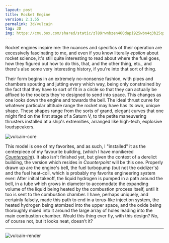 ```yaml
---
layout: post
title: Rocket Engine
version: 2.1.55
permalink: 3d/vulcain
tag: 3D
img: https://cmu.box.com/shared/static/zl89rwnbzen460dapi925wbn4q3b25qz.png
---
```


Rocket engines inspire me: the nuances and specifics of their operation are excessively fascinating to me, and even if you know literally *epsilon* about rocket science, it's still quite interesting to read about where the fuel goes, how they figured out how to do this, that, and the other thing, etc., and there's also some very interesting history, if you're into that sort of thing.

Their form begins in an extremely no-nonsense fashion, with pipes and chambers spouting and jutting every which way, being only constrained by the fact that they have to sort of fit in a circle so that they can actually be affixed to the rockets they're designed to send into space.
This changes as one looks down the engine and towards the bell.
The ideal thrust curve for whatever particular altitude range the rocket may have has its own, unique shape.
These shapes range from the sorts of grand, elegant curves that one might find on the first stage of a Saturn V, to the petite maneuvering thrusters installed at a ship's extremities, arranged like high-tech, explosive loudspeakers.

![vulcain-core](https://cmu.box.com/shared/static/zjw1tlj23ar0cfdzobbue31f5mfdu2oz.png)

This model is one of my favorites, and as such, I "installed" it as the centerpiece of my favourite building, (which I have monikered *[Counterpoint][]*).
It also isn't finished yet, but given the context of a derelict building, the version which resides in *Counterpoint* will be this one.
Properly drawn up are the engine's bell, the fuel turbopump (but not the oxidizer's) and the fuel heat-coil, which is probably my favorite engineering system ever: After initial takeoff, the liquid hydrogen is pumped in a path around the bell, in a tube which grows in diameter to accomodate the expanding volume of the liquid being heated by the combustion process itself, until it too is sent to the combustion chamber.
I have, perhaps uniquely, and certainly falsely, made this path to end in a torus-like injection system, the heated hydrogen being atomized into the upper space, and the oxide being thoroughly mixed into it around the large array of holes leading into the main combustion chamber.
Would this thing ever fly, with this design?
No, of course not, but it looks neat, doesn't it?

---

![vulcain-render](https://cmu.box.com/shared/static/o3ar40pjwok7q23b4mm76ipaa8rj5o43.png)


[Counterpoint]: </3d/counterpoint/>
